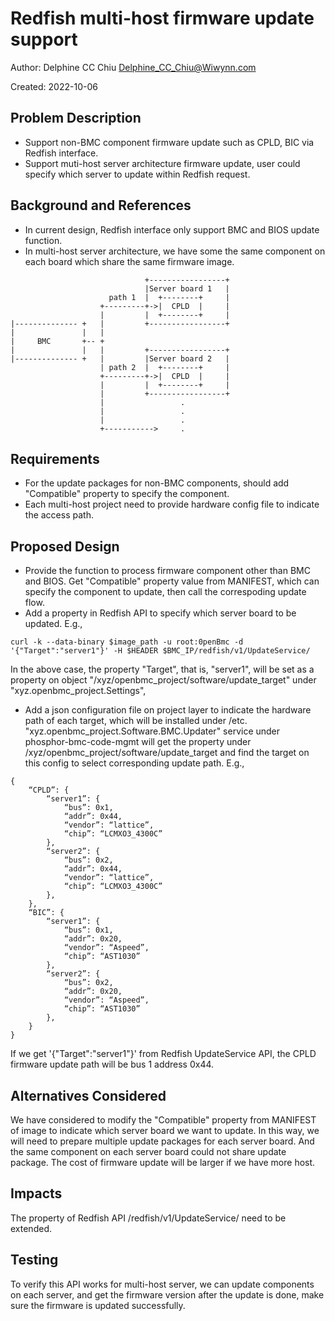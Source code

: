 # Redfish multi-host firmware update support

Author: Delphine CC Chiu <Delphine_CC_Chiu@Wiwynn.com> 

Created: 2022-10-06

## Problem Description
- Support non-BMC component firmware update such as CPLD, BIC via Redfish interface.
- Support muti-host server architecture firmware update, user could specify which server to update within Redfish request.

## Background and References
- In current design, Redfish interface only support BMC and BIOS update function.
- In multi-host server architecture, we have some the same component on each board which share the same firmware image.
 
```
                              +-----------------+
                              |Server board 1   |
                      path 1  |  +--------+     |
                    +---------+->|  CPLD  |     |
                    |         |  +--------+     |
|-------------- +   |         +-----------------+
|               |   |         
|     BMC       +-- +
|               |   |         +-----------------+
|-------------- +   |         |Server board 2   |
                    | path 2  |  +--------+     |
                    +---------+->|  CPLD  |     |
                    |         |  +--------+     |
                    |         +-----------------+
                    |                 .
                    |                 .
                    |                 .
                    +----------->     .
```

## Requirements
- For the update packages for non-BMC components, should add "Compatible" property to specify the component.
- Each multi-host project need to provide hardware config file to indicate the access path.

## Proposed Design
- Provide the function to process firmware component other than BMC and BIOS.
  Get "Compatible" property value from MANIFEST, which can specify the component to update, then call the correspoding update flow.
- Add a property in Redfish API to specify which server board to be updated.
E.g.,
```
curl -k --data-binary $image_path -u root:0penBmc -d '{"Target":"server1"}' -H $HEADER $BMC_IP/redfish/v1/UpdateService/
```
In the above case, the property "Target", that is, "server1", will be set as a property on object "/xyz/openbmc_project/software/update_target" under "xyz.openbmc_project.Settings",

- Add a json configuration file on project layer to indicate the hardware path of each target, which will be installed under /etc.
"xyz.openbmc_project.Software.BMC.Updater" service under phosphor-bmc-code-mgmt will get the property under /xyz/openbmc_project/software/update_target and find the target on this config to select corresponding update path.
E.g.,
```
{
	“CPLD”: {
		“server1”: {
			“bus”: 0x1,
			“addr”: 0x44,
			“vendor”: “lattice”,
			“chip”: “LCMXO3_4300C”
		},
		“server2”: {
			“bus”: 0x2,
			“addr”: 0x44,
			“vendor”: “lattice”,
			“chip”: “LCMXO3_4300C”
		},
	},
	“BIC”: {
		“server1”: {
			“bus”: 0x1,
			“addr”: 0x20,
			“vendor”: “Aspeed”,
			“chip”: “AST1030”
		},
		“server2”: {
			“bus”: 0x2,
			“addr”: 0x20,
			“vendor”: “Aspeed”,
			“chip”: “AST1030”
		},
	}
}
```
If we get '{"Target":"server1"}' from Redfish UpdateService API, the CPLD firmware update path will be bus 1 address 0x44.

## Alternatives Considered
We have considered to modify the "Compatible" property from MANIFEST of image to indicate which server board we want to update. 
In this way, we will need to prepare multiple update packages for each server board. And the same component on each server board could not share update package. The cost of firmware update will be larger if we have more host.

## Impacts
The property of Redfish API /redfish/v1/UpdateService/ need to be extended.

## Testing
To verify this API works for multi-host server, we can update components on each server, and get the firmware version after the update is done, make sure the firmware is updated successfully.


